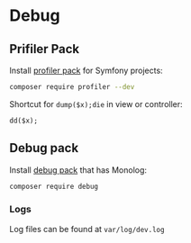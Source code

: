 # Debug

## Prifiler Pack

Install [profiler pack](https://github.com/symfony/profiler-pack) for Symfony projects:

```bash
composer require profiler --dev
```

Shortcut for `dump($x);die` in view or controller:
```
dd($x);
```

## Debug pack

Install [debug pack](https://github.com/symfony/debug-pack) that has Monolog:

```bash
composer require debug
```

### Logs

Log files can be found at `var/log/dev.log`
